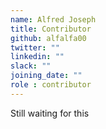 ```yaml
---
name: Alfred Joseph
title: Contributor
github: alfalfa00
twitter: ""
linkedin: ""
slack: ""
joining_date: ""
role : contributor
---
```


Still waiting for this
